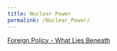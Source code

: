 ```yaml
---
title: Nuclear Power
permalink: /Nuclear_Power/
---
```


[Foreign Policy - What Lies Beneath](http://foreignpolicy.com/2015/03/23/what-lies-beneath-numec-apollo-zalman-shapiro/)